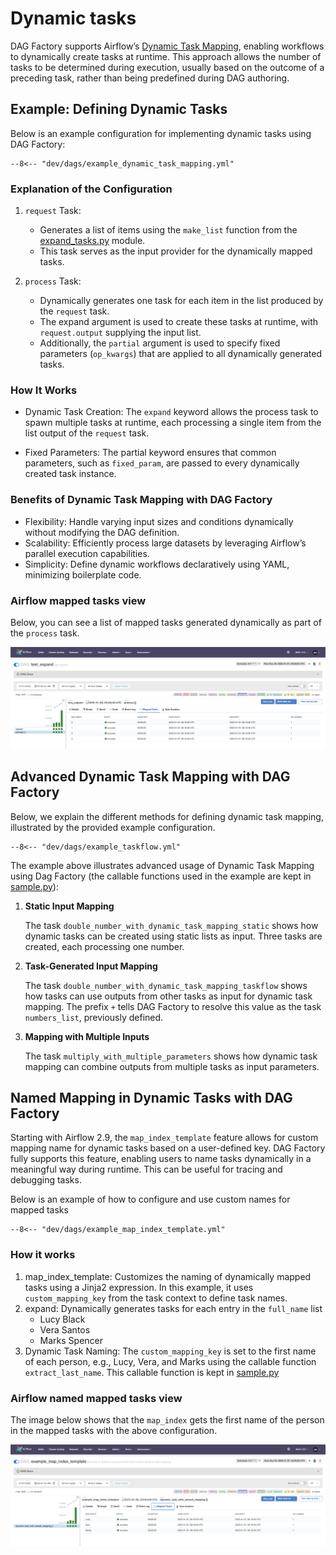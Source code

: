 # Dynamic tasks

DAG Factory supports Airflow’s
[Dynamic Task Mapping](https://airflow.apache.org/docs/apache-airflow/stable/authoring-and-scheduling/dynamic-task-mapping.html),
enabling workflows to dynamically create tasks at runtime.  This approach allows the number of tasks to be determined
during execution, usually based on the outcome of a preceding task, rather than being predefined during DAG authoring.

## Example: Defining Dynamic Tasks

Below is an example configuration for implementing dynamic tasks using DAG Factory:

```title="example_dynamic_task_mapping.yml"
--8<-- "dev/dags/example_dynamic_task_mapping.yml"
```

### Explanation of the Configuration

1. `request` Task:
    - Generates a list of items using the `make_list` function from the [expand_tasks.py](https://github.com/astronomer/dag-factory/blob/main/dev/dags/expand_tasks.py) module.
    - This task serves as the input provider for the dynamically mapped tasks.

2. `process` Task:
    - Dynamically generates one task for each item in the list produced by the `request` task.
    - The expand argument is used to create these tasks at runtime, with `request.output` supplying the input list.
    - Additionally, the `partial` argument is used to specify fixed parameters (`op_kwargs`) that are applied to all dynamically generated tasks.

### How It Works

- Dynamic Task Creation:
    The `expand` keyword allows the process task to spawn multiple tasks at runtime, each processing a single item from
the list output of the `request` task.

- Fixed Parameters:
    The partial keyword ensures that common parameters, such as `fixed_param`, are passed to every dynamically created
task instance.

### Benefits of Dynamic Task Mapping with DAG Factory

- Flexibility: Handle varying input sizes and conditions dynamically without modifying the DAG definition.
- Scalability: Efficiently process large datasets by leveraging Airflow’s parallel execution capabilities.
- Simplicity: Define dynamic workflows declaratively using YAML, minimizing boilerplate code.

### Airflow mapped tasks view

Below, you can see a list of mapped tasks generated dynamically as part of the `process` task.

![example_dynamic_task_mapping.png](../static/example_dynamic_task_mapping.png "Dynamic Task Mapping visualization")

## Advanced Dynamic Task Mapping with DAG Factory

Below, we explain the different methods for defining dynamic task mapping, illustrated by the provided example configuration.

```title="Dynamic Task Mapping advanced usage"
--8<-- "dev/dags/example_taskflow.yml"
```

The example above illustrates advanced usage of Dynamic Task Mapping using Dag Factory (the callable functions
used in the example are kept in [sample.py](https://github.com/astronomer/dag-factory/blob/main/dev/dags/sample.py)):

1. **Static Input Mapping**

    The task `double_number_with_dynamic_task_mapping_static` shows how dynamic tasks can be created using static lists
as input. Three tasks are created, each processing one number.

2. **Task-Generated Input Mapping**

    The task `double_number_with_dynamic_task_mapping_taskflow` shows how tasks can use outputs from other tasks as
input for dynamic task mapping. The prefix `+` tells DAG Factory to resolve this value as the task `numbers_list`,
previously defined.

3. **Mapping with Multiple Inputs**

    The task `multiply_with_multiple_parameters` shows how dynamic task mapping can combine outputs from multiple tasks
as input parameters.

## Named Mapping in Dynamic Tasks with DAG Factory

Starting with Airflow 2.9, the `map_index_template` feature allows for custom mapping name for dynamic tasks based on a
user-defined key. DAG Factory fully supports this feature, enabling users to name tasks dynamically in a meaningful way
during runtime. This can be useful for tracing and debugging tasks.

Below is an example of how to configure and use custom names for mapped tasks

```title="example_map_index_template.yml"
--8<-- "dev/dags/example_map_index_template.yml"
```

### How it works

1. map_index_template:
   Customizes the naming of dynamically mapped tasks using a Jinja2 expression. In this example, it uses
`custom_mapping_key` from the task context to define task names.
2. expand:
   Dynamically generates tasks for each entry in the `full_name` list
     - Lucy Black
     - Vera Santos
     - Marks Spencer
3. Dynamic Task Naming:
   The `custom_mapping_key` is set to the first name of each person, e.g., Lucy, Vera, and Marks using the callable
function `extract_last_name`. This callable function is kept in [sample.py](https://github.com/astronomer/dag-factory/blob/main/dev/dags/sample.py)

### Airflow named mapped tasks view

The image below shows that the `map_index` gets the first name of the person in the mapped tasks with the above configuration.

![example_map_index_template.png](../static/example_map_index_template.png "Dynamic Task Mapping named mapped index visualization")
